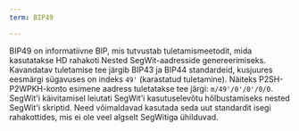 ```yaml
---
term: BIP49

---
```

BIP49 on informatiivne BIP, mis tutvustab tuletamismeetodit, mida kasutatakse HD rahakoti Nested SegWit-aadresside genereerimiseks. Kavandatav tuletamise tee järgib BIP43 ja BIP44 standardeid, kusjuures eesmärgi sügavuses on indeks `49'` (karastatud tuletamine). Näiteks P2SH-P2WPKH-konto esimene aadress tuletatakse tee järgi: `m/49'/0'/0'/0/0`. SegWit'i käivitamisel leiutati SegWit'i kasutuselevõtu hõlbustamiseks nested SegWit'i skriptid. Need võimaldavad kasutada seda uut standardit isegi rahakottides, mis ei ole veel algselt SegWitiga ühilduvad.